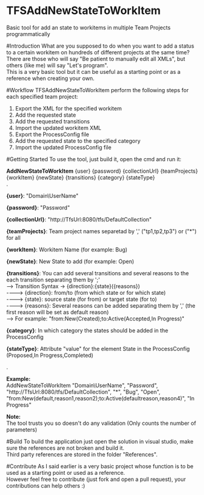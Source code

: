 # TFSAddNewStateToWorkItem
Basic tool for add an state to workitems in multiple Team Projects programmatically

#Introduction 
What are you supposed to do when you want to add a status to a certain workitem on hundreds of different projects at the same time?  
There are those who will say "Be patient to manually edit all XMLs", but others (like me) will say "Let's program".  
This is a very basic tool but it can be useful as a starting point or as a reference when creating your own.  
  
#Workflow
TFSAddNewStateToWorkItem perform the following steps for each specified team project:    
1.	Export the XML for the specified workitem  
2.	Add the requested state  
3.	Add the requested transitions  
4.	Import the updated workitem XML 
5.	Export the ProcessConfig file  
6.  Add the requested state to the specified category  
7.  Import the updated ProcessConfig file    

#Getting Started
To use the tool, just build it, open the cmd and run it:  

<b>AddNewStateToWorkItem</b> {user} {password} {collectionUrl} {teamProjects} {workItem} {newState} {transitions} {category} {stateType}    
 .  
   
<b>{user}</b>: "Domain\UserName" 
   
<b>{password}</b>: "Password"  
   
<b>{collectionUrl}</b>: "http://TfsUrl:8080/tfs/DefaultCollection"  
   
<b>{teamProjects}</b>: Team project names separetad by ',' ("tp1,tp2,tp3") or ("*") for all  
   
<b>{workItem}</b>: Workitem Name (for example: Bug)  
   
<b>{newState}</b>: New State to add (for example: Open)  
   
<b>{transitions}</b>: You can add several transitions and several reasons to the each transition separating them by ';'  
--> Transition Syntax -> {direction}:{state}({reasons})  
----> {direction}: from/to (from which state or for which state)  
----> {state}: source state (for from) or target state (for to)  
----> {reasons}: Several reasons can be added separating them by ',' (the first reason will be set as default reason)  
--> For example: "from:New(Created);to:Active(Accepted,In Progress)"  
      
<b>{category}</b>: In which category the states should be added in the ProcessConfig  
   
<b>{stateType}</b>: Attribute "value" for the element State in the ProcessConfig (Proposed,In Progress,Completed)  
   
.     

<b>Example:</b>  
 AddNewStateToWorkItem "Domain\UserName", "Password", "http://TfsUrl:8080/tfs/DefaultCollection", "*", "Bug", "Open", "from:New(default,reason1,reason2);to:Active(defaultreason,reason4)", "In Progress"
   
<b>Note:</b>  
The tool trusts you so doesn't do any validation (Only counts the number of parameters)

#Build
To build the application just open the solution in visual studio, make sure the references are not broken and build it.  
Third party references are stored in the folder "References".  

#Contribute
As I said earlier is a very basic project whose function is to be used as a starting point or used as a reference.  
However feel free to contribute (just fork and open a pull request), your contributions can help others :)  
  
